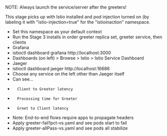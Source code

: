 NOTE: Always launch the service/server after the greeters!

This stage picks up with Istio installed and pod injection turned on (by labeling it with "istio-injection=true" for the "istioinaction" namespace.

* Set this namespace as your default context
* Run the Stage 3 installs in order greeter replica set, greeter service, then clients
* Grafana
*   istioctl dashboard grafana http://localhost:3000
*   Dashboards (on left) > Browse > Istio > Istio Service Dashboard
* Jaeger
*   istioctl dashboard jaeger http://localhost:16686
*   Choose any service on the left other than Jaeger itself
*   Can see...
*       Client to Greeter latency
*       Processing time for Greeter
*       Greet to Client latency
*   Note: End-to-end flows require apps to propagate headers
*   Apply greeter-fail1pct-vs.yaml and see pods start to fail
*   Apply greeter-allPass-vs.yaml and see pods all stabilize

